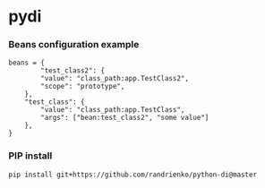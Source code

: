 # pydi


### Beans configuration example

    beans = {
            "test_class2": {
            "value": "class_path:app.TestClass2",
            "scope": "prototype",
        },
        "test_class": {
            "value": "class_path:app.TestClass",
            "args": ["bean:test_class2", "some value"]
        },
    }
    
### PIP install
`pip install git+https://github.com/randrienko/python-di@master`